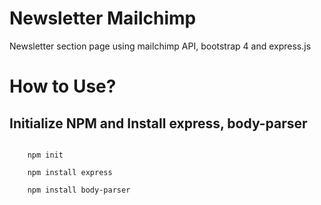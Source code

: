 # Newsletter Mailchimp
Newsletter section page using mailchimp API, bootstrap 4 and express.js

# How to Use?
## Initialize NPM and Install express, body-parser
<code>
	npm init <br>
	npm install express <br>
	npm install body-parser
</code>